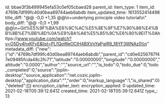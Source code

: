 id: bbae3f3b499945efa53c0ef05cbaed28
parent_id: 
item_type: 1
item_id: 4769b7df99fc40d0bea89744aeb6abdb
item_updated_time: 1613552414498
title_diff: "@@ -0,0 +1,35 @@\\n+underlying principle video tutorial\\n"
body_diff: "@@ -0,0 +1,99 @@\\n+Git%E5%9F%BA%E6%9C%AC%E5%8E%9F%E7%90%86%E4%BB%8B%E7%BB%8D%0A%E9%BA%A6%E5%85%9C%E6%90%9EIT%0Ahttps://www.youtube.com/watch?v=O5Dy4hxKFvE&list=PLfQqWeOCIH4BXVnYaPgjR9_f8YF3WNAz0\\n"
metadata_diff: {"new":{"id":"4769b7df99fc40d0bea89744aeb6abdb","parent_id":"cd0e6256767f47e09485fcda48c2fc71","latitude":"0.00000000","longitude":"0.00000000","altitude":"0.0000","author":"","source_url":"","is_todo":0,"todo_due":0,"todo_completed":0,"source":"joplin-desktop","source_application":"net.cozic.joplin-desktop","application_data":"","order":0,"markup_language":1,"is_shared":0},"deleted":[]}
encryption_cipher_text: 
encryption_applied: 0
updated_time: 2021-02-18T05:39:12.641Z
created_time: 2021-02-18T05:39:12.641Z
type_: 13